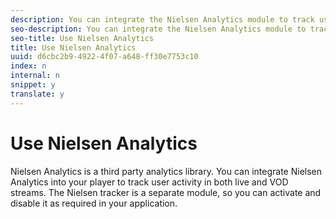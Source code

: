 ```yaml
---
description: You can integrate the Nielsen Analytics module to track user activity.
seo-description: You can integrate the Nielsen Analytics module to track user activity.
seo-title: Use Nielsen Analytics
title: Use Nielsen Analytics
uuid: d6cbc2b9-4922-4f07-a648-ff30e7753c10
index: n
internal: n
snippet: y
translate: y
---
```


# Use Nielsen Analytics

Nielsen Analytics is a third party analytics library. You can integrate Nielsen Analytics into your player to track user activity in both live and VOD streams. The Nielsen tracker is a separate module, so you can activate and disable it as required in your application.

